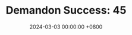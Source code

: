 ---
title: "Demandon Success: 45"
date: 2024-03-03 00:00:00 +0800
categories: [Blogging]
tag: [Blogging]
image: https://pbs.twimg.com/media/GHLA_0AWEAAPsmG?format=jpg&name=large
---